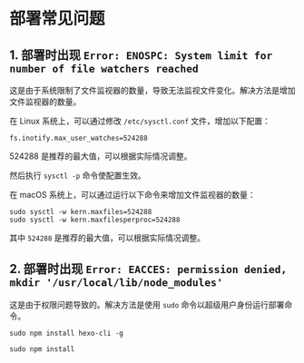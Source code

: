 # 部署常见问题

## 1. 部署时出现 `Error: ENOSPC: System limit for number of file watchers reached`

这是由于系统限制了文件监视器的数量，导致无法监视文件变化。解决方法是增加文件监视器的数量。

在 Linux 系统上，可以通过修改 `/etc/sysctl.conf` 文件，增加以下配置：

```
fs.inotify.max_user_watches=524288
```

524288 是推荐的最大值，可以根据实际情况调整。

然后执行 `sysctl -p` 命令使配置生效。

在 macOS 系统上，可以通过运行以下命令来增加文件监视器的数量：

```
sudo sysctl -w kern.maxfiles=524288
sudo sysctl -w kern.maxfilesperproc=524288
```

其中 `524288` 是推荐的最大值，可以根据实际情况调整。

## 2. 部署时出现 `Error: EACCES: permission denied, mkdir '/usr/local/lib/node_modules'`

这是由于权限问题导致的。解决方法是使用 `sudo` 命令以超级用户身份运行部署命令。

```
sudo npm install hexo-cli -g    

sudo npm install    
```
